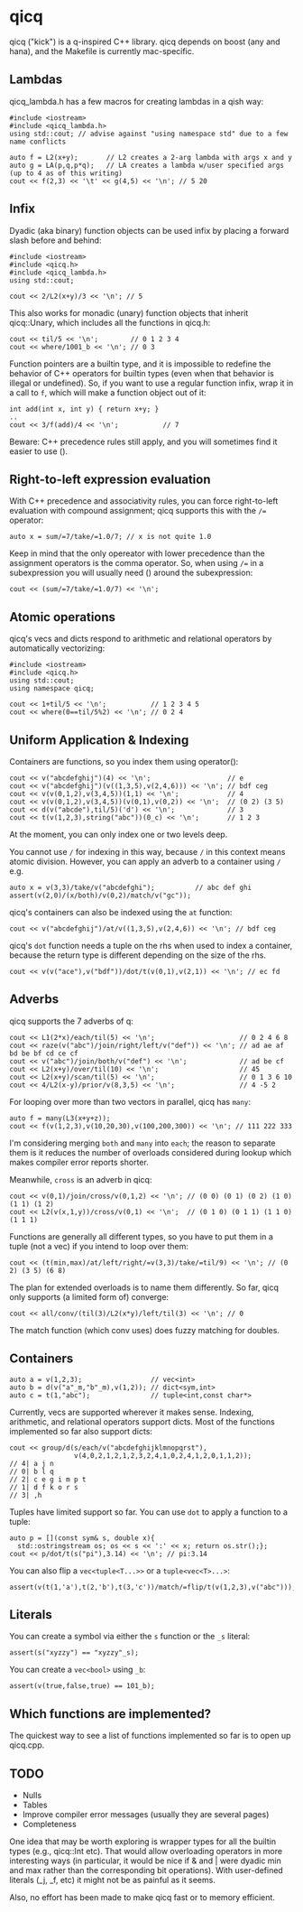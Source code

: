 # qicq
qicq ("kick") is a q-inspired C++ library.  qicq depends on boost (any and hana), and the Makefile is currently mac-specific.

## Lambdas

qicq_lambda.h has a few macros for creating lambdas in a qish way:

```
#include <iostream>
#include <qicq_lambda.h>
using std::cout; // advise against "using namespace std" due to a few name conflicts

auto f = L2(x+y);       // L2 creates a 2-arg lambda with args x and y
auto g = LA(p,q,p*q);   // LA creates a lambda w/user specified args (up to 4 as of this writing)
cout << f(2,3) << '\t' << g(4,5) << '\n'; // 5 20
```

## Infix

Dyadic (aka binary) function objects can be used infix by placing a forward slash before and behind:

```
#include <iostream>
#include <qicq.h>
#include <qicq_lambda.h>
using std::cout;

cout << 2/L2(x+y)/3 << '\n'; // 5
```

This also works for monadic (unary) function objects that inherit qicq::Unary, which includes all the functions in qicq.h:

```
cout << til/5 << '\n';        // 0 1 2 3 4
cout << where/1001_b << '\n'; // 0 3
```

Function pointers are a builtin type, and it is impossible to redefine the behavior of C++ operators for builtin types (even when that behavior is illegal or undefined).  So, if you want to use a regular function infix, wrap it in a call to ```f```, which will make a function object out of it:

```
int add(int x, int y) { return x+y; }
..
cout << 3/f(add)/4 << '\n';           // 7
```

Beware: C++ precedence rules still apply, and you will sometimes find it easier to use ().

## Right-to-left expression evaluation

With C++ precedence and associativity rules, you can force right-to-left evaluation with compound assignment; qicq supports this with the ```/=``` operator:

```
auto x = sum/=7/take/=1.0/7; // x is not quite 1.0
```

Keep in mind that the only opereator with lower precedence than the assignment operators is the comma operator.  So, when using ```/=``` in a subexpression you will usually need () around the subexpression:

```
cout << (sum/=7/take/=1.0/7) << '\n';
```

## Atomic operations

qicq's vecs and dicts respond to arithmetic and relational operators by automatically vectorizing:

```
#include <iostream>
#include <qicq.h>
using std::cout;
using namespace qicq;

cout << 1+til/5 << '\n';           // 1 2 3 4 5
cout << where(0==til/5%2) << '\n'; // 0 2 4
```

## Uniform Application & Indexing

Containers are functions, so you index them using operator():

```
cout << v("abcdefghij")(4) << '\n';                   // e
cout << v("abcdefghij")(v((1,3,5),v(2,4,6))) << '\n'; // bdf ceg
cout << v(v(0,1,2),v(3,4,5))(1,1) << '\n';            // 4
cout << v(v(0,1,2),v(3,4,5))(v(0,1),v(0,2)) << '\n';  // (0 2) (3 5)
cout << d(v("abcde"),til/5)('d') << '\n';             // 3
cout << t(v(1,2,3),string("abc"))(0_c) << '\n';       // 1 2 3
```

At the moment, you can only index one or two levels deep.

You cannot use ```/``` for indexing in this way, because ```/``` in this context means atomic division.  However, you can apply an adverb to a container using ```/``` e.g.

```
auto x = v(3,3)/take/v("abcdefghi");          // abc def ghi
assert(v(2,0)/(x/both)/v(0,2)/match/v("gc"));
```

qicq's containers can also be indexed using the ```at``` function:

```
cout << v("abcdefghij")/at/v((1,3,5),v(2,4,6)) << '\n'; // bdf ceg
```

qicq's ```dot``` function needs a tuple on the rhs when used to index a container, because the return type is different depending on the size of the rhs.

```
cout << v(v("ace"),v("bdf"))/dot/t(v(0,1),v(2,1)) << '\n'; // ec fd
```

## Adverbs

qicq supports the 7 adverbs of q:

```
cout << L1(2*x)/each/til(5) << '\n';                     // 0 2 4 6 8
cout << raze(v("abc")/join/right/left/v("def")) << '\n'; // ad ae af bd be bf cd ce cf
cout << v("abc")/join/both/v("def") << '\n';             // ad be cf
cout << L2(x+y)/over/til(10) << '\n';                    // 45
cout << L2(x+y)/scan/til(5) << '\n';                     // 0 1 3 6 10
cout << 4/L2(x-y)/prior/v(8,3,5) << '\n';                // 4 -5 2
```

For looping over more than two vectors in parallel, qicq has ```many```:

```
auto f = many(L3(x+y+z));
cout << f(v(1,2,3),v(10,20,30),v(100,200,300)) << '\n'; // 111 222 333
```

I'm considering merging ```both``` and ```many``` into ```each```; the reason to separate them is it reduces the number of overloads considered during lookup which makes compiler error reports shorter.

Meanwhile, ```cross``` is an adverb in qicq:

```
cout << v(0,1)/join/cross/v(0,1,2) << '\n'; // (0 0) (0 1) (0 2) (1 0) (1 1) (1 2)
cout << L2(v(x,1,y))/cross/v(0,1) << '\n';  // (0 1 0) (0 1 1) (1 1 0) (1 1 1)
```

Functions are generally all different types, so you have to put them in a tuple (not a vec) if you intend to loop over them:

```
cout << (t(min,max)/at/left/right/=v(3,3)/take/=til/9) << '\n'; // (0 2) (3 5) (6 8)
```

The plan for extended overloads is to name them differently.  So far, qicq only supports (a limited form of) converge:

```
cout << all/conv/(til(3)/L2(x*y)/left/til(3) << '\n'; // 0
```

The match function (which conv uses) does fuzzy matching for doubles.

## Containers

```
auto a = v(1,2,3);                 // vec<int>
auto b = d(v("a"_m,"b"_m),v(1,2)); // dict<sym,int>
auto c = t(1,"abc");               // tuple<int,const char*>
```

Currently, vecs are supported wherever it makes sense.  Indexing, arithmetic, and relational operators support dicts.  Most of the functions implemented so far also support dicts:

```
cout << group/d(s/each/v("abcdefghijklmnopqrst"),
                v(4,0,2,1,2,1,2,3,2,4,1,0,2,4,1,2,0,1,1,2));
// 4| a j n
// 0| b l q
// 2| c e g i m p t
// 1| d f k o r s
// 3| ,h
```

Tuples have limited support so far.  You can use ```dot``` to apply a function to a tuple:

```
auto p = [](const sym& s, double x){
  std::ostringstream os; os << s << ':' << x; return os.str();};
cout << p/dot/t(s("pi"),3.14) << '\n'; // pi:3.14
```

You can also flip a ```vec<tuple<T...>>``` or a ```tuple<vec<T>...>```:

```
assert(v(t(1,'a'),t(2,'b'),t(3,'c'))/match/=flip/t(v(1,2,3),v("abc")));
```

## Literals

You can create a symbol via either the ```s``` function or the ```_s``` literal:

```
assert(s("xyzzy") == "xyzzy"_s);
```

You can create a ```vec<bool>``` using ```_b```:

```
assert(v(true,false,true) == 101_b);
```

## Which functions are implemented?

The quickest way to see a list of functions implemented so far is to open up qicq.cpp.

## TODO

* Nulls
* Tables
* Improve compiler error messages (usually they are several pages)
* Completeness

One idea that may be worth exploring is wrapper types for all the builtin types (e.g., qicq::Int etc).  That would allow overloading operators in more interesting ways (in particular, it would be nice if & and | were dyadic min and max rather than the corresponding bit operations).  With user-defined literals (_j, _f, etc) it might not be as painful as it seems.

Also, no effort has been made to make qicq fast or to memory efficient.
